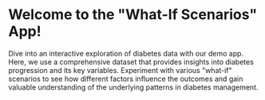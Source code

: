 # Welcome to the "What-If Scenarios" App!

Dive into an interactive exploration of diabetes data with our demo app. Here, we use a comprehensive dataset that provides insights into diabetes progression and its key variables. Experiment with various "what-if" scenarios to see how different factors influence the outcomes and gain valuable understanding of the underlying patterns in diabetes management.